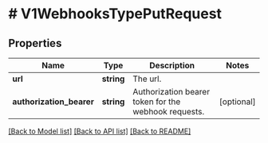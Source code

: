 # # V1WebhooksTypePutRequest

## Properties

Name | Type | Description | Notes
------------ | ------------- | ------------- | -------------
**url** | **string** | The url. |
**authorization_bearer** | **string** | Authorization bearer token for the webhook requests. | [optional]

[[Back to Model list]](../../README.md#models) [[Back to API list]](../../README.md#endpoints) [[Back to README]](../../README.md)
